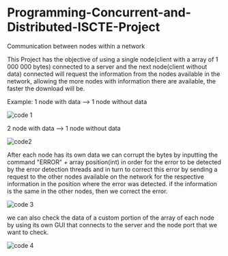 # Programming-Concurrent-and-Distributed-ISCTE-Project
Communication between nodes within a network

This Project has the objective of using a single node(client with a array of 1 000 000 bytes) connected to a server and the next node(client without data) connected will request the information from the nodes available in the network, allowing the more nodes with information there are available, the faster the download will be.

Example:
1 node with data --> 1 node without data


![code 1](https://user-images.githubusercontent.com/89052833/176490214-c5e80b7d-cfd3-4e48-a4be-a5425b4fb50b.png)


2 node with data --> 1 node without data

![code2](https://user-images.githubusercontent.com/89052833/176490575-bc249012-4db1-454f-9a7e-473372c3037c.png)

After each node has its own data we can corrupt the bytes by inputting the command "ERROR" + array position(int) in order for the error to be detected by the error detection threads and in turn to correct this error by sending a request to the other nodes available on the network for the respective information in the position where the error was detected. if the information is the same in the other nodes, then we correct the error.


![code 3](https://user-images.githubusercontent.com/89052833/176493202-d25ff091-f9fe-40f5-84bd-4e0ab2e72e73.png)


we can also check the data of a custom portion of the array of each node by using its own GUI that connects to the server and the node port that we want to check.

![code 4](https://user-images.githubusercontent.com/89052833/176493977-1cb2054f-2fc4-4b6c-b6a8-790d5b8ded58.png)
